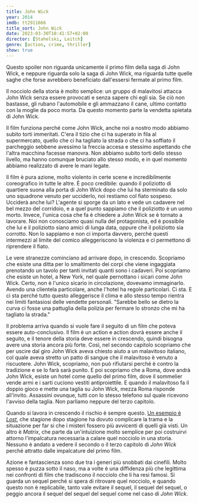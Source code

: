 ```yaml
---
title: John Wick
year: 2014
imdb: tt2911666
title_sort: John Wick
date: 2023-03-30T10:41:57+02:00
director: [Stahelski, Leitch]
genre: [action, crime, thriller]
show: true
---
```


Questo spoiler non riguarda unicamente il primo film della saga di John Wick, e neppure riguarda solo la saga di John Wick, ma riguarda tutte quelle saghe che forse avrebbero beneficiato dall'essersi fermate al primo film.

Il nocciolo della storia è molto semplice: un gruppo di malavitosi attacca John Wick senza essere provocati e senza sapere chi egli sia. Se ciò non bastasse, gli rubano l'automobile e gli ammazzano il cane, ultimo contatto con la moglie da poco morta. Da questo momento parte la vendetta spietata di John Wick.

Il film funziona perché come John Wick, anche noi a nostro modo abbiamo subito torti immeritati. C'era il tizio che ci ha superato in fila al supermercato, quello che ci ha tagliato la strada o che ci ha soffiato il parcheggio sebbene avessimo la freccia accesa e stessimo aspettando che l'altra macchina facesse manovra. Non abbiamo subito torti dello stesso livello, ma hanno comunque bruciato allo stesso modo, e in quel momento abbiamo realizzato di avere le mani legate.

Il film è pura azione, molto violento in certe scene e incredibilmente coreografico in tutte le altre. È poco credibile: quando il poliziotto di quartiere suona alla porta di John Wick dopo che lui ha sterminato da solo uno squadrone venuto per ucciderlo, noi restiamo col fiato sospeso. Ucciderà anche lui? L'agente si sporge da un lato e vede un cadavere nel bel mezzo del corridoio, e a quel punto sappiamo che il poliziotto è un uomo morto. Invece, l'unica cosa che fa è chiedere a John Wick se è tornato a lavorare. Noi non conosciamo quasi nulla del protagonista, ed è possibile che lui e il poliziotto siano amici di lunga data, oppure che il poliziotto sia corrotto. Non lo sappiamo e non ci importa davvero, perché questi intermezzi al limite del comico alleggeriscono la violenza e ci permettono di riprendere il fiato.

Le vere stranezze cominciano ad arrivare dopo, in crescendo. Scopriamo che esiste una ditta per lo smaltimento dei corpi che viene ingaggiata prenotando un tavolo per tanti invitati quanti sono i cadaveri. Poi scopriamo che esiste un hotel, a New York, nel quale pernottano i sicari come John Wick. Certo, non è l'unico sicario in circolazione, dovevamo immaginarlo. Avendo una clientela particolare, anche l'hotel ha regole particolari. Ci sta. E ci sta perché tutto questo alleggerisce il clima e allo stesso tempo rientra nei limiti fantasiosi delle vendette personali. "Sarebbe bello se dietro la curva ci fosse una pattuglia della polizia per fermare lo stronzo che mi ha tagliato la strada."

Il problema arriva quando si vuole fare il seguito di un film che poteva essere auto-conclusivo. Il film è un action e action dovrà essere anche il seguito, e il tenore della storia deve essere in crescendo, quindi bisogna avere una storia ancora più forte. Così, nel secondo capitolo scopriamo che per uscire dal giro John Wick aveva chiesto aiuto a un malavitoso italiano, col quale aveva stretto un patto di sangue che il malavitoso è venuto a riscuotere. John Wick, scopriamo, non può rifiutarsi perché è contro la tradizione e se lo farà sarà punito. E poi scopriamo che a Roma, dove andrà John Wick, esiste un hotel come quello del primo film, dove il sommelier vende armi e i sarti cuciono vestiti antiproiettile. E quando il malavitoso fa il doppio gioco e mette una taglia su John Wick, mezza Roma risponde all'invito. Assassini ovunque, tutti con lo stesso telefono sul quale ricevono l'avviso della taglia. Non parliamo neppure del terzo capitolo.

Quando si lavora in crescendo il rischio è sempre questo. [Un esempio è _Lost_](https://www.youtube.com/watch?v=m_vdoU5L4Nk), che stagione dopo stagione ha dovuto complicare la trama e la situazione per far sì che i misteri fossero più avvicenti di quelli già visti. Un altro è _Matrix_, che parte da un'intuizione molto semplice per poi costruirvi attorno l'impalcatura necessaria a calare quel nocciolo in una storia. Nessuno è andato a vedere il secondo o il terzo capitolo di _John Wick_ perché attratto dalle impalcature del primo film.

Azione e fantascienza sono due tra i generi più snobbati dai cinefili. Molto spesso è puzza sotto il naso, ma a volte è una diffidenza più che legittima nei confronti di film che tradiscono il nocciolo che li ha resi famosi. Si guarda un sequel perché si spera di ritrovare quel nocciolo, e quando questo non è replicabile, tanto vale evitare il sequel, il sequel del sequel, o peggio ancora il sequel del sequel del sequel come nel caso di _John Wick_.
